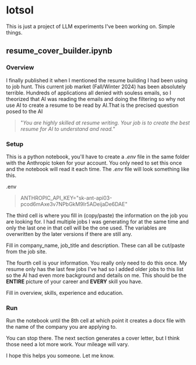# lotsol

This is just a project of LLM experiments I've been working on. Simple things.

## resume_cover_builder.ipynb

### Overview

I finally published it when I mentioned the resume building I had been using to job hunt. This current job market (Fall/Winter 2024) has been absolutely terrible. Hundreds of applications all denied with souless emails, so I theorized that AI was reading the emails and doing the filtering so why not use AI to create a resume to be read by AI.That is the precised question posed to the AI 

> "_You are highly skilled at resume writing. Your job is to create the best resume for AI to understand and read._"

### Setup

This is a python notebook, you'll have to create a _.env_ file in the same folder with the Anthropic token for your account. You only need to set this once and the notebook will read it each time. The _.env_ file will look something like this.

.env

> ANTHROPIC_API_KEY="sk-ant-api03-pcod6mAxe3v7NPbGkM9Ir5ADeijaDe6DAE"

The third cell is where you fill in (copy/paste) the information on the job you are looking for. I had multiple jobs I was generating for at the same time and only the last one in that cell will be the one used. The variables are overwritten by the later versions if there are still any.

Fill in company_name, job_title and description. These can all be cut/paste from the job site.

The fourth cell is your information. You really only need to do this once. My resume only has the last few jobs I've had so I added older jobs to this list so the AI had even more background and details on me. This should be the **ENTIRE** picture of your career and **EVERY** skill you have.

Fill in overview, skills, experience and education.

### Run

Run the notebook until the 8th cell at which point it creates a docx file with the name of the company you are applying to.

You can stop there. The next section generates a cover letter, but I think those need a lot more work. Your mileage will vary.

I hope this helps you someone. Let me know.